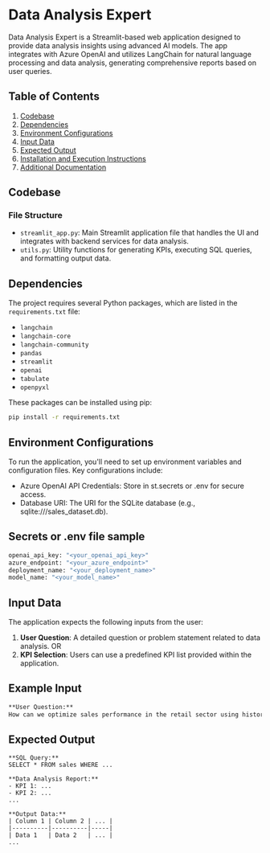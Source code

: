 # Data Analysis Expert

Data Analysis Expert is a Streamlit-based web application designed to provide data analysis insights using advanced AI models. The app integrates with Azure OpenAI and utilizes LangChain for natural language processing and data analysis, generating comprehensive reports based on user queries.

## Table of Contents
1. [Codebase](#codebase)
2. [Dependencies](#dependencies)
3. [Environment Configurations](#environment-configurations)
4. [Input Data](#input-data)
5. [Expected Output](#expected-output)
6. [Installation and Execution Instructions](#installation-and-execution-instructions)
7. [Additional Documentation](#additional-documentation)

## Codebase

### File Structure
- `streamlit_app.py`: Main Streamlit application file that handles the UI and integrates with backend services for data analysis.
- `utils.py`: Utility functions for generating KPIs, executing SQL queries, and formatting output data.

## Dependencies

The project requires several Python packages, which are listed in the `requirements.txt` file:

- `langchain`
- `langchain-core`
- `langchain-community`
- `pandas`
- `streamlit`
- `openai`
- `tabulate`
- `openpyxl`

These packages can be installed using pip:

```sh
pip install -r requirements.txt
```

## Environment Configurations
To run the application, you'll need to set up environment variables and configuration files. Key configurations include:

- Azure OpenAI API Credentials: Store in st.secrets or .env for secure access.
- Database URI: The URI for the SQLite database (e.g., sqlite:///sales_dataset.db).

## Secrets or .env file sample
```sh
openai_api_key: "<your_openai_api_key>"
azure_endpoint: "<your_azure_endpoint>"
deployment_name: "<your_deployment_name>"
model_name: "<your_model_name>"
```

## Input Data

The application expects the following inputs from the user:

1. **User Question**: A detailed question or problem statement related to data analysis.
   OR
3. **KPI Selection**: Users can use a predefined KPI list provided within the application.

## Example Input
```markdown
**User Question:** 
How can we optimize sales performance in the retail sector using historical sales data?
```

## Expected Output
```
**SQL Query:**
SELECT * FROM sales WHERE ...

**Data Analysis Report:**
- KPI 1: ...
- KPI 2: ...
...

**Output Data:**
| Column 1 | Column 2 | ... |
|----------|----------|-----|
| Data 1   | Data 2   | ... |
...

```
